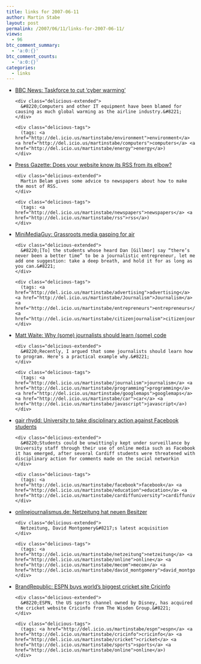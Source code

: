 ```yaml
---
title: links for 2007-06-11
author: Martin Stabe
layout: post
permalink: /2007/06/11/links-for-2007-06-11/
views:
  - 96
btc_comment_summary:
  - 'a:0:{}'
btc_comment_counts:
  - 'a:0:{}'
categories:
  - links
---
```

<ul class="delicious">
  <li>
    <div class="delicious-link">
      <a href="http://news.bbc.co.uk/1/hi/uk/6738547.stm">BBC News: Taskforce to cut &#8216;cyber warming&#8217;</a>
    </div>
    
    <div class="delicious-extended">
      &#8220;Computers and other IT equipment have been blamed for causing as much global warming as the airline industry.&#8221;
    </div>
    
    <div class="delicious-tags">
      (tags: <a href="http://del.icio.us/martinstabe/environment">environment</a> <a href="http://del.icio.us/martinstabe/computers">computers</a> <a href="http://del.icio.us/martinstabe/energy">energy</a>)
    </div>
  </li>
  
  <li>
    <div class="delicious-link">
      <a href="http://www.pressgazette.co.uk/story.asp?sectioncode=1&#038;storycode=37858&#038;c=1">Press Gazette: Does your website know its RSS from its elbow?</a>
    </div>
    
    <div class="delicious-extended">
      Martin Belam gives some advice to newspapers about how to make the most of RSS.
    </div>
    
    <div class="delicious-tags">
      (tags: <a href="http://del.icio.us/martinstabe/newspapers">newspapers</a> <a href="http://del.icio.us/martinstabe/rss">rss</a>)
    </div>
  </li>
  
  <li>
    <div class="delicious-link">
      <a href="http://minimediaguy.org/2007/06/10/grassroots-media-gasping-for-air/">MiniMediaGuy: Grassroots media gasping for air</a>
    </div>
    
    <div class="delicious-extended">
      &#8220;[To] the students whose heard Dan [Gillmor] say “there’s never been a better time” to be a journalistic entrepreneur, let me add one suggestion: take a deep breath, and hold it for as long as you can.&#8221;
    </div>
    
    <div class="delicious-tags">
      (tags: <a href="http://del.icio.us/martinstabe/advertising">advertising</a> <a href="http://del.icio.us/martinstabe/Journalism">Journalism</a> <a href="http://del.icio.us/martinstabe/entrepreneurs">entrepreneurs</a> <a href="http://del.icio.us/martinstabe/citizenjournalism">citizenjournalism</a>)
    </div>
  </li>
  
  <li>
    <div class="delicious-link">
      <a href="http://www.mattwaite.com/2007/06/10/why-some-journalists-should-learn-some-code/">Matt Waite: Why (some) journalists should learn (some) code</a>
    </div>
    
    <div class="delicious-extended">
      &#8220;Recently, I argued that some journalists should learn how to program. Here’s a practical example why.&#8221;
    </div>
    
    <div class="delicious-tags">
      (tags: <a href="http://del.icio.us/martinstabe/journalism">journalism</a> <a href="http://del.icio.us/martinstabe/programming">programming</a> <a href="http://del.icio.us/martinstabe/googlemaps">googlemaps</a> <a href="http://del.icio.us/martinstabe/car">car</a> <a href="http://del.icio.us/martinstabe/javascript">javascript</a>)
    </div>
  </li>
  
  <li>
    <div class="delicious-link">
      <a href="http://www.gairrhydd.com/news/846/university-to-take-disciplinary-action-against-facebook-students/">gair rhydd: University to take disciplinary action against Facebook students</a>
    </div>
    
    <div class="delicious-extended">
      &#8220;Students could be unwittingly kept under surveillance by University staff through their use of online media such as Facebook it has emerged, after several Cardiff students were threatened with disciplinary action for comments made on the social networkin
    </div>
    
    <div class="delicious-tags">
      (tags: <a href="http://del.icio.us/martinstabe/facebook">facebook</a> <a href="http://del.icio.us/martinstabe/education">education</a> <a href="http://del.icio.us/martinstabe/cardiffuniversity">cardiffuniversity</a>)
    </div>
  </li>
  
  <li>
    <div class="delicious-link">
      <a href="http://www.onlinejournalismus.de/2007/06/08/netzeitung-hat-neuen-besitzer/">onlinejournalismus.de: Netzeitung hat neuen Besitzer</a>
    </div>
    
    <div class="delicious-extended">
      Netzeitung, David Montgomery&#8217;s latest acquisition
    </div>
    
    <div class="delicious-tags">
      (tags: <a href="http://del.icio.us/martinstabe/netzeitung">netzeitung</a> <a href="http://del.icio.us/martinstabe/online">online</a> <a href="http://del.icio.us/martinstabe/mecom">mecom</a> <a href="http://del.icio.us/martinstabe/david_montgomery">david_montgomery</a>)
    </div>
  </li>
  
  <li>
    <div class="delicious-link">
      <a href="http://www.brandrepublic.com/News/663417/ESPN-buys-worlds-biggest-cricket-site-Cricinfo/">BrandRepublic: ESPN buys world&#8217;s biggest cricket site Cricinfo</a>
    </div>
    
    <div class="delicious-extended">
      &#8220;ESPN, the US sports channel owned by Disney, has acquired the cricket website Cricinfo from The Wisden Group.&#8221;
    </div>
    
    <div class="delicious-tags">
      (tags: <a href="http://del.icio.us/martinstabe/espn">espn</a> <a href="http://del.icio.us/martinstabe/cricinfo">cricinfo</a> <a href="http://del.icio.us/martinstabe/cricket">cricket</a> <a href="http://del.icio.us/martinstabe/sports">sports</a> <a href="http://del.icio.us/martinstabe/online">online</a>)
    </div>
  </li>
</ul>